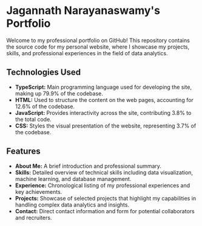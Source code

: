 # Jagannath Narayanaswamy's Portfolio

Welcome to my professional portfolio on GitHub! This repository contains the source code for my personal website, where I showcase my projects, skills, and professional experiences in the field of data analytics.

## Technologies Used
- **TypeScript:** Main programming language used for developing the site, making up 79.9% of the codebase.
- **HTML:** Used to structure the content on the web pages, accounting for 12.6% of the codebase.
- **JavaScript:** Provides interactivity across the site, contributing 3.8% to the total code.
- **CSS:** Styles the visual presentation of the website, representing 3.7% of the codebase.

## Features
- **About Me:** A brief introduction and professional summary.
- **Skills:** Detailed overview of technical skills including data visualization, machine learning, and database management.
- **Experience:** Chronological listing of my professional experiences and key achievements.
- **Projects:** Showcase of selected projects that highlight my capabilities in handling complex data analytics and insights.
- **Contact:** Direct contact information and form for potential collaborators and recruiters.


